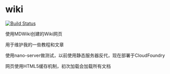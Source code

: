 # wiki

[![Build Status](https://travis-ci.org/Soontao/wiki.svg?branch=master)](https://travis-ci.org/Soontao/wiki)

使用MDWiki创建的Wiki网页

用于维护我的一些教程和文章

使用nano-server做测试，以前使用静态服务器反代，现在部署于CloudFoundry

网页使用HTML5缓存机制，初次加载会加载所有文档
